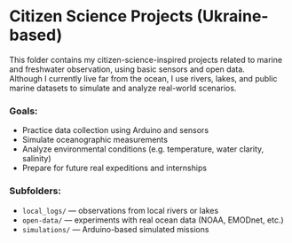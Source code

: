 # Citizen Science Projects (Ukraine-based)

This folder contains my citizen-science-inspired projects related to marine and freshwater observation, using basic sensors and open data.  
Although I currently live far from the ocean, I use rivers, lakes, and public marine datasets to simulate and analyze real-world scenarios.

###  Goals:
- Practice data collection using Arduino and sensors
- Simulate oceanographic measurements
- Analyze environmental conditions (e.g. temperature, water clarity, salinity)
- Prepare for future real expeditions and internships

###  Subfolders:
- `local_logs/` — observations from local rivers or lakes
- `open-data/` — experiments with real ocean data (NOAA, EMODnet, etc.)
- `simulations/` — Arduino-based simulated missions
